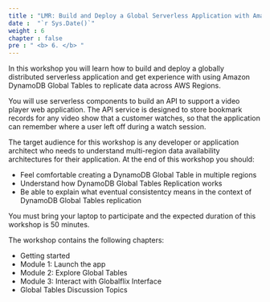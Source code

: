 ```yaml
---
title : "LMR: Build and Deploy a Global Serverless Application with Amazon DynamoDB"
date :  "`r Sys.Date()`" 
weight : 6
chapter : false
pre : " <b> 6. </b> "
---
```


In this workshop you will learn how to build and deploy a globally distributed serverless application and get experience with using Amazon DynamoDB Global Tables to replicate data across AWS Regions.

You will use serverless components to build an API to support a video player web application. The API service is designed to store bookmark records for any video show that a customer watches, so that the application can remember where a user left off during a watch session.

The target audience for this workshop is any developer or application architect who needs to understand multi-region data availability architectures for their application. At the end of this workshop you should:

- Feel comfortable creating a DynamoDB Global Table in multiple regions
- Understand how DynamoDB Global Tables Replication works
- Be able to explain what eventual consistentcy means in the context of DynamoDB Global Tables replication

You must bring your laptop to participate and the expected duration of this workshop is 50 minutes.

The workshop contains the following chapters:

- Getting started
- Module 1: Launch the app
- Module 2: Explore Global Tables
- Module 3: Interact with Globalflix Interface
- Global Tables Discussion Topics